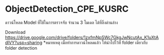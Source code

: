 # ObjectDetection_CPE_KUSRC

ดาวน์โหลด Model ที่ใช้ในการตรวจจับ จำนวน 3 โมเดล ได้ที่ลิ้งด่านล่าง

Download https://drive.google.com/drive/folders/1zxfmNpSWc7GkgJwNcutAx_K1uXtAdlVY?usp=sharing
*หมายเหตุ เมื่อทำการดาวน์โหลดแล้ว ให้นำไปไว้ที่ folder เดียวกับ folder detection




